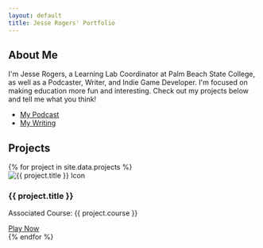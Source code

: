 ```yaml
---
layout: default
title: Jesse Rogers' Portfolio
---
```


## About Me

I'm Jesse Rogers, a Learning Lab Coordinator at Palm Beach State College, as well as a Podcaster, Writer, and Indie Game Developer. I'm focused on making education more fun and interesting. Check out my projects below and tell me what you think!

- [My Podcast](https://youtu.be/gedwXtP3rw0)
- [My Writing](https://substack.com/@jesserogers)

## Projects

<div class="project-grid">
  {% for project in site.data.projects %}
    <div class="project-card">
      <img src="{{ project.image | relative_url }}" alt="{{ project.title }} Icon">
      <h3>{{ project.title }}</h3>
      <p>Associated Course: {{ project.course }}</p>
      <a href="{{ project.link }}" class="play-button">Play Now</a>
    </div>
  {% endfor %}
</div>
